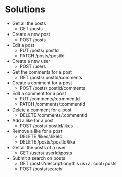 # Solutions

- Get all the posts
  - GET /posts
- Create a new post
  - POST /posts
- Edit a post
  - PUT /posts/:postId
  - PATCH /posts/:postId
- Create a new user
  - POST /users
- Get the comments for a post
  - GET /posts/:postId/comments
- Create a comment for a post
  - POST /posts/:postId/comments
- Edit a comment for a post
  - PUT /comments/:commentId
  - PATCH /comments/:commentId
- Delete a comment for a post
  - DELETE /comments/:commentId
- Add a like for a post
  - POST /posts/:postId/likes
- Remove a like for a post
  - DELETE /likes/:likeId
  - DELETE /posts/:postId/like
- Get all the posts of a user
  - GET /users/:userId/posts
- Submit a search on posts
  - GET /posts?description=this+is+a+cool+posts
  - POST /posts/search
